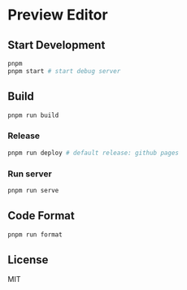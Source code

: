# Preview Editor

## Start Development

```bash
pnpm
pnpm start # start debug server
```

## Build

```bash
pnpm run build
```

### Release

```bash
pnpm run deploy # default release: github pages
```

### Run server

```bash
pnpm run serve
```

## Code Format

```bash
pnpm run format
```

## License

MIT
